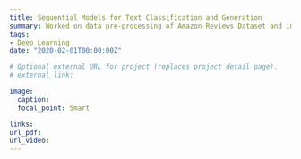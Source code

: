```yaml
---
title: Sequential Models for Text Classification and Generation 
summary: Worked on data pre-processing of Amazon Reviews Dataset and implementing LSTM, BiLSTM, GRU, RNN architectures with Attention modules for review rating prediction using weighted loss and SMOTE techniques to handle class imbalance. Improved the F1 score accuracy by using b-directional transformer-based architectures BERT and RoBERTa. Designed seq2seq architecture with attention trained using teacher forcing strategy to generate summaries of review text.
tags:
- Deep Learning
date: "2020-02-01T00:00:00Z"

# Optional external URL for project (replaces project detail page).
# external_link:

image:
  caption: 
  focal_point: Smart

links:
url_pdf: 
url_video: 
---
```

